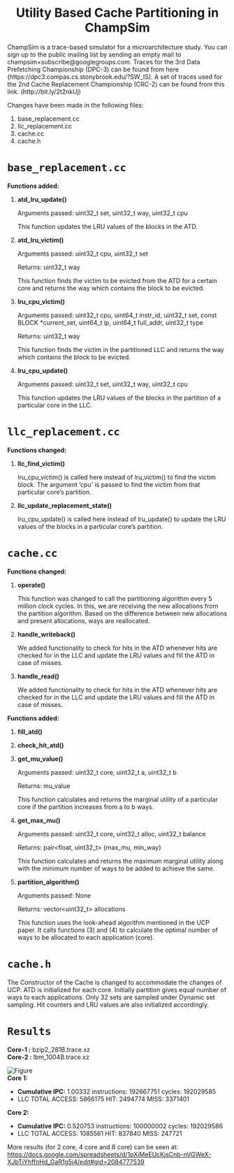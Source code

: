 <p align="center">
  <h1 align="center">Utility Based Cache Partitioning in ChampSim </h1>
  <p> ChampSim is a trace-based simulator for a microarchitecture study. You can sign up to the public mailing list by sending an empty mail to champsim+subscribe@googlegroups.com. Traces for the 3rd Data Prefetching Championship (DPC-3) can be found from here (https://dpc3.compas.cs.stonybrook.edu/?SW_IS). A set of traces used for the 2nd Cache Replacement Championship (CRC-2) can be found from this link. (http://bit.ly/2t2nkUj) <p>
</p>

Changes have been made in the following files:



1. base_replacement.cc
2. llc_replacement.cc
3. cache.cc
4. cache.h

# ```base_replacement.cc```

**Functions added:**



1. **atd_lru_update()**

    Arguments passed: uint32_t set, uint32_t way, uint32_t cpu


    This function updates the LRU values of the blocks in the ATD.

2. **atd_lru_victim()**

    Arguments passed: uint32_t cpu, uint32_t set


    Returns: uint32_t way


    This function finds the victim to be evicted from the ATD for a certain core and returns the way which contains the block to be evicted.

3. **lru_cpu_victim()**

    Arguments passed: uint32_t cpu, uint64_t instr_id, uint32_t set, const BLOCK *current_set, uint64_t ip, uint64_t full_addr, uint32_t type


    Returns: uint32_t way


    This function finds the victim in the partitioned LLC and returns the way which contains the block to be evicted.

4. **lru_cpu_update()**

    Arguments passed: uint32_t set, uint32_t way, uint32_t cpu


    This function updates the LRU values of the blocks in the partition of a particular core in the LLC.


# ```llc_replacement.cc```

**Functions changed:**



1. **llc_find_victim()**

    lru_cpu_victim()  is called here instead of lru_victim() to find the victim block. The argument ‘cpu’ is passed to find the victim from that particular core’s partition.

2. **llc_update_replacement_state()**

    lru_cpu_update() is called here instead of lru_update() to update the LRU values of the blocks in a particular core’s partition.


# ```cache.cc```

**Functions changed:**



1. **operate()**

    This function was changed to call the partitioning algorithm every 5 million clock cycles. In this, we are receiving the new allocations from the partition algorithm. Based on the difference between new allocations and present allocations, ways are reallocated.

2. **handle_writeback()**

    We added functionality to check for hits in the ATD whenever hits are checked for in the LLC and update the LRU values and fill the ATD in case of misses.

3. **handle_read()**

    We added functionality to check for hits in the ATD whenever hits are checked for in the LLC and update the LRU values and fill the ATD in case of misses.


**Functions added:**



1. **fill_atd()**
2. **check_hit_atd()**
3. **get_mu_value()**

    Arguments passed: uint32_t core, uint32_t a, uint32_t b


    Returns:  mu_value


    This function calculates and returns the marginal utility of a particular core if the partition increases from a to b ways.

4. **get_max_mu()**

    Arguments passed: uint32_t core, uint32_t alloc, uint32_t balance


    Returns: pair&lt;float, uint32_t> {max_mu, min_way}


    This function calculates and returns the maximum marginal utility along with the minimum number of ways to be added to achieve the same.

5. **partition_algorithm()**

    Arguments passed: None


    Returns: vector&lt;uint32_t> allocations


    This function uses the look-ahead algorithm mentioned in the UCP paper. It calls functions (3) and (4) to calculate the optimal number of ways to be allocated to each application (core).


# ```cache.h```

  The Constructor of the Cache is changed to accommodate the changes of UCP. 
  ATD is initialized for each core. Initially partition gives equal number of ways to each 
  applications. Only 32 sets are sampled under Dynamic set sampling. Hit counters and LRU values are also initialized accordingly.

# ```Results```
  
   **Core-1 :** bzip2_281B.trace.xz  
   **Core-2 :** lbm_1004B.trace.xz  
   
   ![Figure](https://user-images.githubusercontent.com/75127394/168048759-27ebf95a-ed31-4c08-8568-57408048e6ce.png)  
   **Core 1:**
   * **Cumulative IPC:** 1.00332 instructions: 192667751 cycles: 192029585
   * LLC TOTAL     ACCESS:    5866175  HIT:    2494774  MISS:    3371401
 
   **Core 2:**
   * **Cumulative IPC:** 0.520753 instructions: 100000002 cycles: 192029586  
   * LLC TOTAL     ACCESS:    1085561  HIT:     837840  MISS:     247721

More results (for 2 core, 4 core and 8 core) can be seen at: https://docs.google.com/spreadsheets/d/1pXiMeEUcKjsCnb-nVGWeX-XJbTiYhffnHd_GaR1g5j4/edit#gid=2084777539
